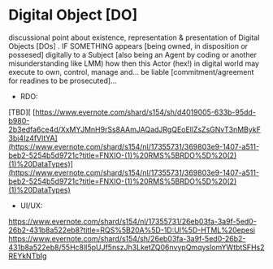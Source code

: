 # Digital Object [DO]

discussional point about existence, representation &amp; presentation of Digital Objects [DOs]
.
IF SOMETHING appears [being owned, in disposition or possesed] digitally to a Subject [also being an Agent by coding or another misunderstanding like LMM) how then this Actor (hex!) in digital world may execute to own, control, manage and... be liable [commitment/agreement for readines to be prosecuted]...

- RDO:

[TBD][ [https://www.evernote.com/shard/s154/sh/d4019005-633b-95dd-b980-2b3edfa6ce4d/XxMYJMnH9rSs8AAmJAQadJRgQEoEllZsZsGNvT3nMBykF3bi4Iz4fVltYA](https://www.evernote.com/shard/s154/nl/17355731/369803e9-1407-a511-beb2-5254b5d9721c?title=FNXIO-(1)%20RMS%5BRDO%5D%20(2)(1)%20DataTypes)](https://www.evernote.com/shard/s154/nl/17355731/369803e9-1407-a511-beb2-5254b5d9721c?title=FNXIO-(1)%20RMS%5BRDO%5D%20(2)(1)%20DataTypes)

- UI/UX:

[https://www.evernote.com/shard/s154/nl/17355731/26eb03fa-3a9f-5ed0-26b2-431b8a522eb8?title=RQS%5B20A%5D-1D:UI%5D-HTML%20epesi
](https://www.evernote.com/shard/s154/sh/26eb03fa-3a9f-5ed0-26b2-431b8a522eb8/55Hc8lI5pUJf5nszJh3LketZQ06nvypQmqysIomYWtbtSFHs2REYkNTbIg)https://www.evernote.com/shard/s154/sh/26eb03fa-3a9f-5ed0-26b2-431b8a522eb8/55Hc8lI5pUJf5nszJh3LketZQ06nvypQmqysIomYWtbtSFHs2REYkNTbIg
